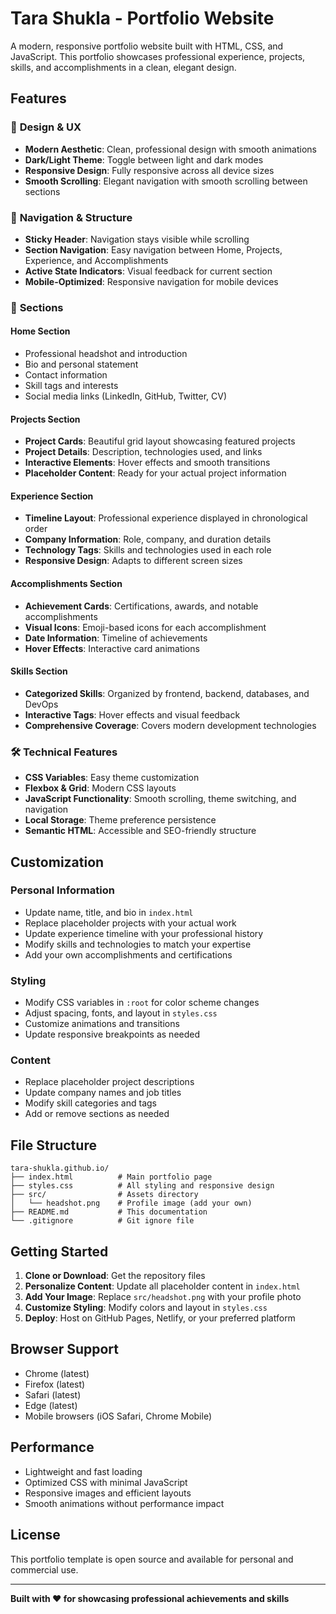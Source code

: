 # Tara Shukla - Portfolio Website

A modern, responsive portfolio website built with HTML, CSS, and JavaScript. This portfolio showcases professional experience, projects, skills, and accomplishments in a clean, elegant design.

## Features

### 🎨 **Design & UX**
- **Modern Aesthetic**: Clean, professional design with smooth animations
- **Dark/Light Theme**: Toggle between light and dark modes
- **Responsive Design**: Fully responsive across all device sizes
- **Smooth Scrolling**: Elegant navigation with smooth scrolling between sections

### 🧭 **Navigation & Structure**
- **Sticky Header**: Navigation stays visible while scrolling
- **Section Navigation**: Easy navigation between Home, Projects, Experience, and Accomplishments
- **Active State Indicators**: Visual feedback for current section
- **Mobile-Optimized**: Responsive navigation for mobile devices

### 📱 **Sections**

#### Home Section
- Professional headshot and introduction
- Bio and personal statement
- Contact information
- Skill tags and interests
- Social media links (LinkedIn, GitHub, Twitter, CV)

#### Projects Section
- **Project Cards**: Beautiful grid layout showcasing featured projects
- **Project Details**: Description, technologies used, and links
- **Interactive Elements**: Hover effects and smooth transitions
- **Placeholder Content**: Ready for your actual project information

#### Experience Section
- **Timeline Layout**: Professional experience displayed in chronological order
- **Company Information**: Role, company, and duration details
- **Technology Tags**: Skills and technologies used in each role
- **Responsive Design**: Adapts to different screen sizes

#### Accomplishments Section
- **Achievement Cards**: Certifications, awards, and notable accomplishments
- **Visual Icons**: Emoji-based icons for each accomplishment
- **Date Information**: Timeline of achievements
- **Hover Effects**: Interactive card animations

#### Skills Section
- **Categorized Skills**: Organized by frontend, backend, databases, and DevOps
- **Interactive Tags**: Hover effects and visual feedback
- **Comprehensive Coverage**: Covers modern development technologies

### 🛠 **Technical Features**
- **CSS Variables**: Easy theme customization
- **Flexbox & Grid**: Modern CSS layouts
- **JavaScript Functionality**: Smooth scrolling, theme switching, and navigation
- **Local Storage**: Theme preference persistence
- **Semantic HTML**: Accessible and SEO-friendly structure

## Customization

### Personal Information
- Update name, title, and bio in `index.html`
- Replace placeholder projects with your actual work
- Update experience timeline with your professional history
- Modify skills and technologies to match your expertise
- Add your own accomplishments and certifications

### Styling
- Modify CSS variables in `:root` for color scheme changes
- Adjust spacing, fonts, and layout in `styles.css`
- Customize animations and transitions
- Update responsive breakpoints as needed

### Content
- Replace placeholder project descriptions
- Update company names and job titles
- Modify skill categories and tags
- Add or remove sections as needed

## File Structure

```
tara-shukla.github.io/
├── index.html          # Main portfolio page
├── styles.css          # All styling and responsive design
├── src/                # Assets directory
│   └── headshot.png    # Profile image (add your own)
├── README.md           # This documentation
└── .gitignore          # Git ignore file
```

## Getting Started

1. **Clone or Download**: Get the repository files
2. **Personalize Content**: Update all placeholder content in `index.html`
3. **Add Your Image**: Replace `src/headshot.png` with your profile photo
4. **Customize Styling**: Modify colors and layout in `styles.css`
5. **Deploy**: Host on GitHub Pages, Netlify, or your preferred platform

## Browser Support

- Chrome (latest)
- Firefox (latest)
- Safari (latest)
- Edge (latest)
- Mobile browsers (iOS Safari, Chrome Mobile)

## Performance

- Lightweight and fast loading
- Optimized CSS with minimal JavaScript
- Responsive images and efficient layouts
- Smooth animations without performance impact

## License

This portfolio template is open source and available for personal and commercial use.

---

**Built with ❤️ for showcasing professional achievements and skills**